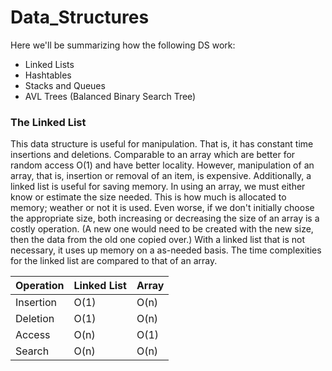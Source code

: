 # Data_Structures

Here we'll be summarizing how the following DS work:
- Linked Lists
- Hashtables
- Stacks and Queues
- AVL Trees (Balanced Binary Search Tree)

### The Linked List
This data structure is useful for manipulation. That is, it has constant time insertions and deletions. Comparable to an array which are better for random access O(1) and have better locality. However, manipulation of an array, that is, insertion or removal of an item, is expensive. Additionally, a linked list is useful for saving memory. In using an array, we must either know or estimate the size needed. This is how much is allocated to memory; weather or not it is used. Even worse, if we don't initially choose the appropriate size, both increasing or decreasing the size of an array is a costly operation. (A new one would need to be created with the new size, then the data from the old one copied over.) With a linked list that is not necessary, it uses up memory on a as-needed basis. The time complexities for the linked list are compared to that of an array.

| Operation  | Linked List | Array |
| ------------- | ------------- | ------------- |
| Insertion | O(1) | O(n) |
| Deletion | O(1) | O(n) |
| Access | O(n) | O(1) |
| Search | O(n) | O(n) |
